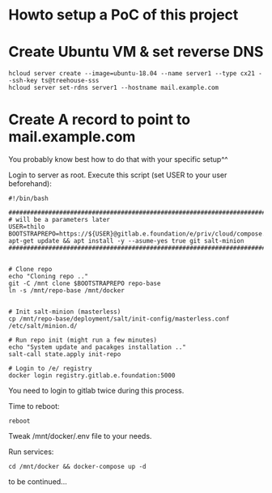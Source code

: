 # Howto setup a PoC of this project

# Create Ubuntu VM & set reverse DNS
```shell
hcloud server create --image=ubuntu-18.04 --name server1 --type cx21 --ssh-key ts@treehouse-sss
hcloud server set-rdns server1 --hostname mail.example.com
```

# Create A record to point to mail.example.com
You probably know best how to do that with your specific setup^^

Login to server as root. Execute this script (set USER to your user beforehand):

```shell
#!/bin/bash

############################################################################
# will be a parameters later
USER=thilo
BOOTSTRAPREPO=https://${USER}@gitlab.e.foundation/e/priv/cloud/compose.git
apt-get update && apt install -y --asume-yes true git salt-minion
############################################################################


# Clone repo
echo "Cloning repo .."
git -C /mnt clone $BOOTSTRAPREPO repo-base
ln -s /mnt/repo-base /mnt/docker


# Init salt-minion (masterless)
cp /mnt/repo-base/deployment/salt/init-config/masterless.conf /etc/salt/minion.d/

# Run repo init (might run a few minutes)
echo "System update and pacakges installation .."
salt-call state.apply init-repo

# Login to /e/ registry
docker login registry.gitlab.e.foundation:5000
```
You need to login to gitlab twice during this process.

Time to reboot:

```shell
reboot
```
Tweak /mnt/docker/.env file to your needs.

Run services:
```shell
cd /mnt/docker && docker-compose up -d
```

to be continued...
